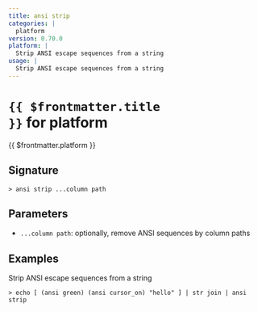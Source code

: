 ```yaml
---
title: ansi strip
categories: |
  platform
version: 0.70.0
platform: |
  Strip ANSI escape sequences from a string
usage: |
  Strip ANSI escape sequences from a string
---
```


# <code>{{ $frontmatter.title }}</code> for platform

<div class='command-title'>{{ $frontmatter.platform }}</div>

## Signature

```> ansi strip ...column path```

## Parameters

 -  `...column path`: optionally, remove ANSI sequences by column paths

## Examples

Strip ANSI escape sequences from a string
```shell
> echo [ (ansi green) (ansi cursor_on) "hello" ] | str join | ansi strip
```
